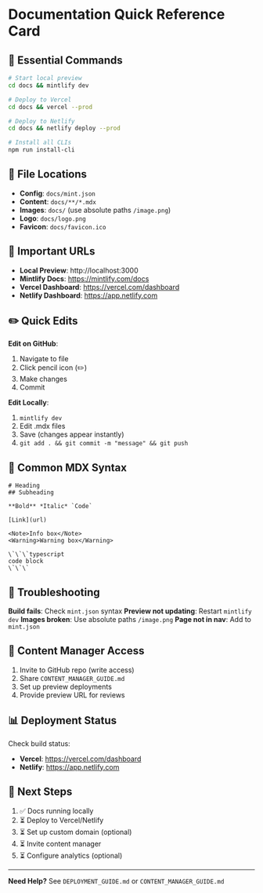 # Documentation Quick Reference Card

## 🚀 Essential Commands

```bash
# Start local preview
cd docs && mintlify dev

# Deploy to Vercel
cd docs && vercel --prod

# Deploy to Netlify
cd docs && netlify deploy --prod

# Install all CLIs
npm run install-cli
```

## 📁 File Locations

- **Config**: `docs/mint.json`
- **Content**: `docs/**/*.mdx`
- **Images**: `docs/` (use absolute paths `/image.png`)
- **Logo**: `docs/logo.png`
- **Favicon**: `docs/favicon.ico`

## 🔗 Important URLs

- **Local Preview**: http://localhost:3000
- **Mintlify Docs**: https://mintlify.com/docs
- **Vercel Dashboard**: https://vercel.com/dashboard
- **Netlify Dashboard**: https://app.netlify.com

## ✏️ Quick Edits

**Edit on GitHub**:
1. Navigate to file
2. Click pencil icon (✏️)
3. Make changes
4. Commit

**Edit Locally**:
1. `mintlify dev`
2. Edit .mdx files
3. Save (changes appear instantly)
4. `git add . && git commit -m "message" && git push`

## 📝 Common MDX Syntax

```mdx
# Heading
## Subheading

**Bold** *Italic* `Code`

[Link](url)

<Note>Info box</Note>
<Warning>Warning box</Warning>

\`\`\`typescript
code block
\`\`\`
```

## 🐛 Troubleshooting

**Build fails**: Check `mint.json` syntax
**Preview not updating**: Restart `mintlify dev`
**Images broken**: Use absolute paths `/image.png`
**Page not in nav**: Add to `mint.json`

## 👥 Content Manager Access

1. Invite to GitHub repo (write access)
2. Share `CONTENT_MANAGER_GUIDE.md`
3. Set up preview deployments
4. Provide preview URL for reviews

## 📊 Deployment Status

Check build status:
- **Vercel**: https://vercel.com/dashboard
- **Netlify**: https://app.netlify.com

## 🎯 Next Steps

1. ✅ Docs running locally
2. ⏳ Deploy to Vercel/Netlify
3. ⏳ Set up custom domain (optional)
4. ⏳ Invite content manager
5. ⏳ Configure analytics (optional)

---

**Need Help?** See `DEPLOYMENT_GUIDE.md` or `CONTENT_MANAGER_GUIDE.md`
